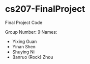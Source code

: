 # cs207-FinalProject
Final Project Code

Group Number: 9
Names:
- Yixing Guan
- Yinan Shen
- Shuying Ni
- Banruo (Rock) Zhou
